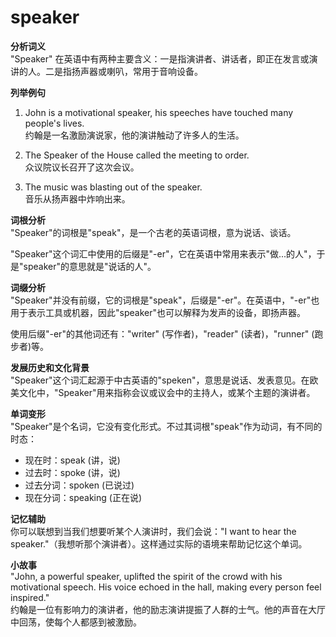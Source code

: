 # speaker

**分析词义**  
"Speaker" 在英语中有两种主要含义：一是指演讲者、讲话者，即正在发言或演讲的人。二是指扬声器或喇叭，常用于音响设备。

  

**列举例句**

  

1.  John is a motivational speaker, his speeches have touched many people's lives.  
    约翰是一名激励演说家，他的演讲触动了许多人的生活。
    
      
    
2.  The Speaker of the House called the meeting to order.  
    众议院议长召开了这次会议。
    
      
    
3.  The music was blasting out of the speaker.  
    音乐从扬声器中炸响出来。
    
      
    

  

**词根分析**  
"Speaker"的词根是"speak"，是一个古老的英语词根，意为说话、谈话。

  

"Speaker"这个词汇中使用的后缀是"-er"，它在英语中常用来表示"做...的人"，于是"speaker"的意思就是"说话的人"。

  

**词缀分析**  
"Speaker"并没有前缀，它的词根是"speak"，后缀是"-er"。在英语中，"-er"也用于表示工具或机器，因此"speaker"也可以解释为发声的设备，即扬声器。

  

使用后缀"-er"的其他词还有："writer" (写作者)，"reader" (读者)，"runner" (跑步者)等。

  

**发展历史和文化背景**  
"Speaker"这个词汇起源于中古英语的"speken"，意思是说话、发表意见。在欧美文化中，"Speaker"用来指称会议或议会中的主持人，或某个主题的演讲者。

  

**单词变形**  
"Speaker"是个名词，它没有变化形式。不过其词根"speak"作为动词，有不同的时态：

  

*   现在时：speak (讲，说)
*   过去时：spoke (讲，说)
*   过去分词：spoken (已说过)
*   现在分词：speaking (正在说)

  

**记忆辅助**  
你可以联想到当我们想要听某个人演讲时，我们会说："I want to hear the speaker."（我想听那个演讲者）。这样通过实际的语境来帮助记忆这个单词。

  

**小故事**  
"John, a powerful speaker, uplifted the spirit of the crowd with his motivational speech. His voice echoed in the hall, making every person feel inspired."  
约翰是一位有影响力的演讲者，他的励志演讲提振了人群的士气。他的声音在大厅中回荡，使每个人都感到被激励。
